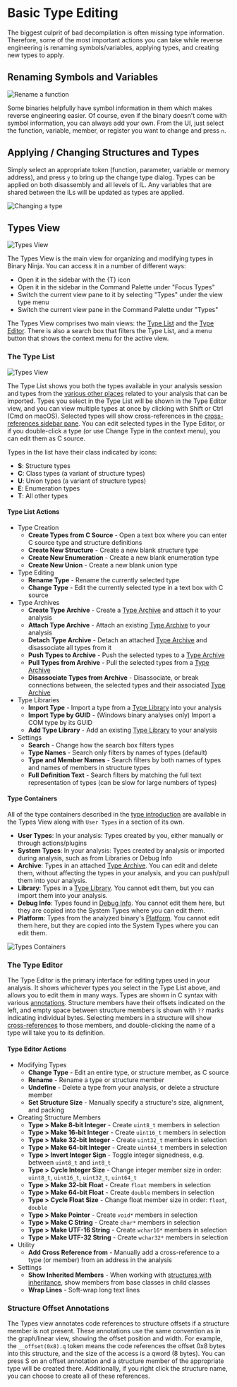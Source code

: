 # Basic Type Editing

The biggest culprit of bad decompilation is often missing type information. Therefore, some of the most important actions you can take while reverse engineering is renaming symbols/variables, applying types, and creating new types to apply.

## Renaming Symbols and Variables

![Rename a function](../../img/rename.png "Renaming a function")

Some binaries helpfully have symbol information in them which makes reverse engineering easier. Of course, even if the binary doesn't come with symbol information, you can always add your own. From the UI, just select the function, variable, member, or register you want to change and press `n`.

## Applying / Changing Structures and Types

Simply select an appropriate token (function, parameter, variable or memory address), and press `y` to bring up the change type dialog. Types can be applied on both disassembly and all levels of IL. Any variables that are shared between the ILs will be updated as types are applied.

![Changing a type](../../img/change-type.png "Changing a type")

## Types View

![Types View](../../img/types-view.png "Types View")

The Types View is the main view for organizing and modifying types in Binary Ninja.
You can access it in a number of different ways:

- Open it in the sidebar with the {T} icon
- Open it in the sidebar in the Command Palette under "Focus Types"
- Switch the current view pane to it by selecting "Types" under the view type menu
- Switch the current view pane in the Command Palette under "Types"

The Types View comprises two main views: the [Type List](#the-type-list) and the [Type Editor](#the-type-editor).
There is also a search box that filters the Type List, and a menu button that shows the context menu
for the active view.

### The Type List

![Types View](../../img/types-list.png "Types View")

The Type List shows you both the types available in your analysis session and types from
the [various other places](#type-containers) related to your analysis that can be imported.
Types you select in the Type List will be shown in the Type Editor view, and you can view
multiple types at once by clicking with Shift or Ctrl (Cmd on macOS). Selected types will
show cross-references in the [cross-references sidebar pane](../index.md#cross-references).
You can edit selected types in the Type Editor, or if you double-click a type
(or use Change Type in the context menu), you can edit them as C source.

Types in the list have their class indicated by icons:

* **S**: Structure types
* **C**: Class types (a variant of structure types)
* **U**: Union types (a variant of structure types)
* **E**: Enumeration types
* **T**: All other types

#### Type List Actions

* Type Creation
	* **Create Types from C Source** - Open a text box where you can enter C source type and structure definitions
	* **Create New Structure** - Create a new blank structure type
	* **Create New Enumeration** - Create a new blank enumeration type
	* **Create New Union** - Create a new blank union type
* Type Editing
	* **Rename Type** - Rename the currently selected type
	* **Change Type** - Edit the currently selected type in a text box with C source
* Type Archives
	* **Create Type Archive** - Create a [Type Archive](typearchives.md) and attach it to your analysis
	* **Attach Type Archive** - Attach an existing [Type Archive](typearchives.md) to your analysis
	* **Detach Type Archive** - Detach an attached [Type Archive](typearchives.md) and disassociate all types from it
	* **Push Types to Archive** - Push the selected types to a [Type Archive](typearchives.md)
	* **Pull Types from Archive** - Pull the selected types from a [Type Archive](typearchives.md)
	* **Disassociate Types from Archive** - Disassociate, or break connections between, the selected types and their associated [Type Archive](typearchives.md)
* Type Libraries
	* **Import Type** - Import a type from a [Type Library](../../dev/annotation.md#type-libraries) into your analysis
	* **Import Type by GUID** - (Windows binary analyses only) Import a COM type by its GUID
	* **Add Type Library** - Add an existing [Type Library](../../dev/annotation.md#type-libraries) to your analysis
* Settings
	* **Search** - Change how the search box filters types
	* **Type Names** - Search only filters by names of types (default)
	* **Type and Member Names** - Search filters by both names of types and names of members in structure types
	* **Full Definition Text** - Search filters by matching the full text representation of types (can be slow for large numbers of types)

#### Type Containers

All of the type containers described in the [type introduction](index.md) are available in the Types View along with `User Types` in a section of its own.

* **User Types**: In your analysis: Types created by you, either manually or through actions/plugins
* **System Types**: In your analysis: Types created by analysis or imported during analysis, such as from Libraries or Debug Info
* **Archive**: Types in an attached [Type Archive](typearchives.md). You can edit and delete them, without affecting the types in your analysis, and you can push/pull them into your analysis.
* **Library**: Types in a [Type Library](../../dev/annotation.md#type-libraries). You cannot edit them, but you can import them into your analysis.
* **Debug Info**: Types found in [Debug Info](debuginfo.md). You cannot edit them here, but they are copied into the System Types where you can edit them.
* **Platform**: Types from the analyzed binary's [Platform](platformtypes.md). You cannot edit them here, but they are copied into the System Types where you can edit them.

![Types Containers](../../img/types-containers.png "Type Containers")

### The Type Editor

The Type Editor is the primary interface for editing types used in your analysis. It shows
whichever types you select in the Type List above, and allows you to edit them in many ways.
Types are shown in C syntax with various [annotations](attributes.md). Structure members
have their offsets indicated on the left, and empty space between structure members is shown
with `??` marks indicating individual bytes. Selecting members in a structure will show
[cross-references](../index.md#cross-references) to those members, and double-clicking
the name of a type will take you to its definition.

#### Type Editor Actions

* Modifying Types
	* **Change Type** - Edit an entire type, or structure member, as C source
	* **Rename** - Rename a type or structure member
	* **Undefine** - Delete a type from your analysis, or delete a structure member
	* **Set Structure Size** - Manually specify a structure's size, alignment, and packing
* Creating Structure Members
	* **Type > Make 8-bit Integer** - Create `uint8_t` members in selection
	* **Type > Make 16-bit Integer** - Create `uint16_t` members in selection
	* **Type > Make 32-bit Integer** - Create `uint32_t` members in selection
	* **Type > Make 64-bit Integer** - Create `uint64_t` members in selection
	* **Type > Invert Integer Sign** - Toggle integer signedness, e.g. between `uint8_t` and `int8_t`
	* **Type > Cycle Integer Size** - Change integer member size in order: `uint8_t`, `uint16_t`, `uint32_t`, `uint64_t`
	* **Type > Make 32-bit Float** - Create `float` members in selection
	* **Type > Make 64-bit Float** - Create `double` members in selection
	* **Type > Cycle Float Size** - Change float member size in order: `float`, `double`
	* **Type > Make Pointer** - Create `void*` members in selection
	* **Type > Make C String** - Create `char*` members in selection
	* **Type > Make UTF-16 String** - Create `wchar16*` members in selection
	* **Type > Make UTF-32 String** - Create `wchar32*` members in selection
* Utility
	* **Add Cross Reference from** - Manually add a cross-reference to a type (or member) from an address in the analysis
* Settings
	* **Show Inherited Members** - When working with [structures with inheritance](cpp.md#derived-classes), show members from base classes in child classes
	* **Wrap Lines** - Soft-wrap long text lines

### Structure Offset Annotations

The Types view annotates code references to structure offsets if a structure member is not present. These annotations use the same convention as in the graph/linear view, showing the offset position and width. For example, the `__offset(0x8).q` token means the code references the offset 0x8 bytes into this structure, and the size of the access is a qword (8 bytes). You can press S on an offset annotation and a structure member of the appropriate type will be created there. Additionally, if you right click the structure name, you can choose to create all of these references.
